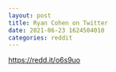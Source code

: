 ```yaml
--- 
layout: post 
title: Ryan Cohen on Twitter 
date: 2021-06-23 1624504010 
categories: reddit 
--- 
```

https://redd.it/o6s9uo